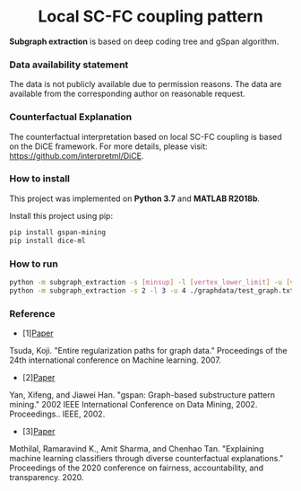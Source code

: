 # <div align = center>Local SC-FC coupling pattern</div>

**Subgraph extraction** is based on deep coding tree and gSpan algorithm.

### Data availability statement
The data is not publicly available due to permission reasons. The data are available from the corresponding author on reasonable request.

### Counterfactual Explanation
The counterfactual interpretation based on local SC-FC coupling is based on the DiCE framework. For more details, please visit: https://github.com/interpretml/DiCE.

### How to install

This project was implemented on **Python 3.7** and **MATLAB R2018b**.

Install this project using pip:

```sh
pip install gspan-mining
pip install dice-ml
```

### How to run

```sh
python -m subgraph_extraction -s [minsup] -l [vertex_lower_limit] -u [vertex_upper_limit] ./graphdata/test_graph.txt
python -m subgraph_extraction -s 2 -l 3 -u 4 ./graphdata/test_graph.txt
```

### Reference
- [1][Paper](https://pure.mpg.de/rest/items/item_1790437/component/file_3075625/content)

Tsuda, Koji. "Entire regularization paths for graph data." Proceedings of the 24th international conference on Machine learning. 2007.

- [2][Paper](http://www.cs.ucsb.edu/~xyan/papers/gSpan-short.pdf)

Yan, Xifeng, and Jiawei Han. "gspan: Graph-based substructure pattern mining." 2002 IEEE International Conference on Data Mining, 2002. Proceedings.. IEEE, 2002.

- [3][Paper](https://dl.acm.org/doi/pdf/10.1145/3351095.3372850)

Mothilal, Ramaravind K., Amit Sharma, and Chenhao Tan. "Explaining machine learning classifiers through diverse counterfactual explanations." Proceedings of the 2020 conference on fairness, accountability, and transparency. 2020.

### 



